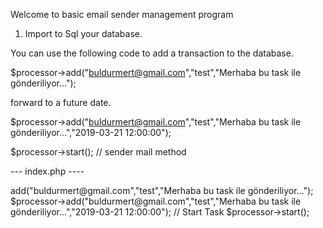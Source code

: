 Welcome to basic email sender management program

1. Import to Sql your database.

You can use the following code to add a transaction to the database.

$processor->add("buldurmert@gmail.com","test","Merhaba bu task ile gönderiliyor...");

forward to a future date.

$processor->add("buldurmert@gmail.com","test","Merhaba bu task ile gönderiliyor...","2019-03-21 12:00:00");

$processor->start(); // sender mail method


--- index.php ----


<?php

date_default_timezone_set('Europe/Istanbul');

require_once 'Processor.php';

$processor = new \EmailTask\Processor("localhost","task","root","");

// Add Task

$processor->add("buldurmert@gmail.com","test","Merhaba bu task ile gönderiliyor...");

$processor->add("buldurmert@gmail.com","test","Merhaba bu task ile gönderiliyor...","2019-03-21 12:00:00");




// Start Task

$processor->start();
